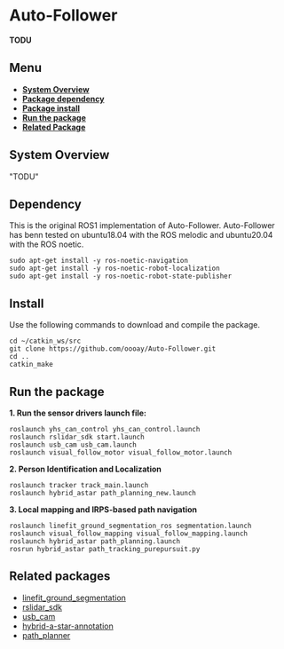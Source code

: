 # Auto-Follower
**TODU**

## Menu
- [**System Overview**](#system-overview)
- [**Package dependency**](#dependency)
- [**Package install**](#install)
- [**Run the package**](#run-the-package)
- [**Related Package**](#related-package)

## System Overview
"TODU" 

## Dependency
This is the original ROS1 implementation of Auto-Follower. Auto-Follower has benn tested on ubuntu18.04 with the ROS melodic and ubuntu20.04 with the ROS noetic.  
```
sudo apt-get install -y ros-noetic-navigation
sudo apt-get install -y ros-noetic-robot-localization
sudo apt-get install -y ros-noetic-robot-state-publisher
```

## Install
Use the following commands to download and compile the package.

```
cd ~/catkin_ws/src
git clone https://github.com/oooay/Auto-Follower.git
cd ..
catkin_make
```

## Run the package
**1. Run the sensor drivers launch file:**  
```
roslaunch yhs_can_control yhs_can_control.launch  
roslaunch rslidar_sdk start.launch  
roslaunch usb_cam usb_cam.launch  
roslaunch visual_follow_motor visual_follow_motor.launch  
```
**2. Person Identification and Localization**  
```
roslaunch tracker track_main.launch  
roslaunch hybrid_astar path_planning_new.launch  
```
**3. Local mapping and IRPS-based path navigation** 
```
roslaunch linefit_ground_segmentation_ros segmentation.launch  
roslaunch visual_follow_mapping visual_follow_mapping.launch  
roslaunch hybrid_astar path_planning.launch  
rosrun hybrid_astar path_tracking_purepursuit.py  
```

## Related packages
- [linefit_ground_segmentation](https://github.com/lorenwel/linefit_ground_segmentation)
- [rslidar_sdk](https://github.com/RoboSense-LiDAR/rslidar_sdk)
- [usb_cam](http://wiki.ros.org/usb_cam)
- [hybrid-a-star-annotation](https://github.com/teddyluo/hybrid-a-star-annotation)
- [path_planner](https://github.com/karlkurzer/path_planner)
